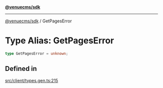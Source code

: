 [**@venuecms/sdk**](../README.md)

***

[@venuecms/sdk](../README.md) / GetPagesError

# Type Alias: GetPagesError

```ts
type GetPagesError = unknown;
```

## Defined in

[src/client/types.gen.ts:215](https://github.com/venuecms/sdk/blob/f129a52a8dada040e7d47cae058990c6423a868d/src/client/types.gen.ts#L215)

